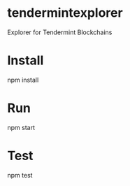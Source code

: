 # tendermintexplorer
Explorer for Tendermint Blockchains

# Install
npm install

# Run
npm start

# Test
npm test
